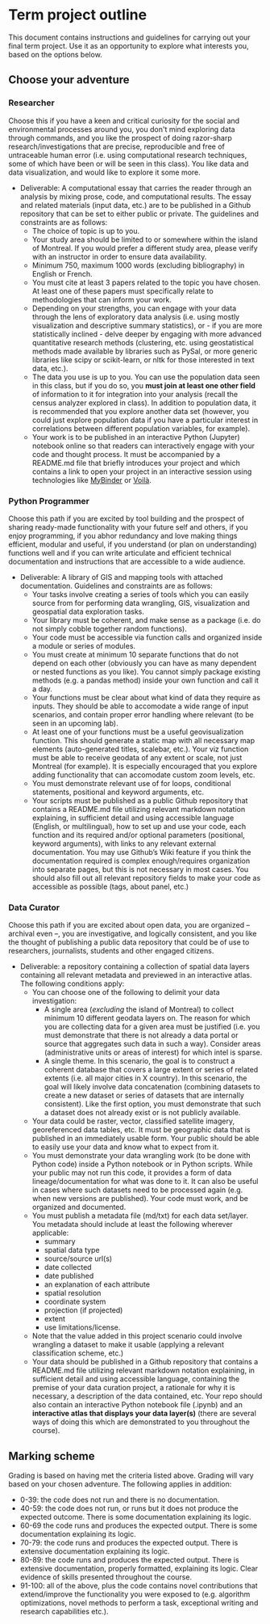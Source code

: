 # Term project outline

This document contains instructions and guidelines for carrying out your final term project. Use it as an opportunity to explore what interests you, based on the options below.

## Choose your adventure

### Researcher

Choose this if you have a keen and critical curiosity for the social and environmental processes around you, you don't mind exploring data through commands, and you like the prospect of doing razor-sharp research/investigations that are precise, reproducible and free of untraceable human error (i.e. using computational research techniques, some of which have been or will be seen in this class). You like data and data visualization, and would like to explore it some more.

- Deliverable: A computational essay that carries the reader through an analysis by mixing prose, code, and computational results. The essay and related materials (input data, etc.) are to be published in a Github repository that can be set to either public or private. The guidelines and constraints are as follows:
  -	The choice of topic is up to you.
  -	Your study area should be limited to or somewhere within the island of Montreal. If you would prefer a different study area, please verify with an instructor in order to ensure data availability.
  -	Minimum 750, maximum 1000 words (excluding bibliography) in English or French.
  -	You must cite at least 3 papers related to the topic you have chosen. At least one of these papers must specifically relate to methodologies that can inform your work.
  -	Depending on your strengths, you can engage with your data through the lens of exploratory data analysis (i.e. using mostly visualization and descriptive summary statistics), or - if you are more statistically inclined - delve deeper by engaging with more advanced quantitative research methods (clustering, etc. using geostatistical methods made available by libraries such as PySal, or more generic libraries like scipy or scikit-learn, or nltk for those interested in text data, etc.).
  -	The data you use is up to you. You can use the population data seen in this class, but if you do so, you **must join at least one other field** of information to it for integration into your analysis (recall the census analyzer explored in class). In addition to population data, it is recommended that you explore another data set (however, you could just explore population data if you have a particular interest in correlations between different population variables, for example).
  -	Your work is to be published in an interactive Python (Jupyter) notebook online so that readers can interactively engage with your code and thought process. It must be accompanied by a README.md file that briefly introduces your project and which contains a link to open your project in an interactive session using technologies like [MyBinder](https://mybinder.org/) or [Voilà](https://voila-gallery.org/).

### Python Programmer

Choose this path if you are excited by tool building and the prospect of sharing ready-made functionality with your future self and others, if you enjoy programming, if you abhor redundancy and love making things efficient, modular and useful, if you understand (or plan on understanding) functions well and if you can write articulate and efficient technical documentation and instructions that are accessible to a wide audience.

- Deliverable: A library of GIS and mapping tools with attached documentation. Guidelines and constraints are as follows:
  - Your tasks involve creating a series of tools which you can easily source from for performing data wrangling, GIS, visualization and geospatial data exploration tasks.
  - Your library must be coherent, and make sense as a package (i.e. do not simply cobble together random functions). 
  - Your code must be accessible via function calls and organized inside a module or series of modules.
  -	You must create at minimum 10 separate functions that do not depend on each other (obviously you can have as many dependent or nested functions as you like). You cannot simply package existing methods (e.g. a pandas method) inside your own function and call it a day.
  - Your functions must be clear about what kind of data they require as inputs. They should be able to accomodate a wide range of input scenarios, and contain proper error handling where relevant (to be seen in an upcoming lab).
  - At least one of your functions must be a useful geovisualization function. This should generate a static map with all necessary map elements (auto-generated titles, scalebar, etc.). Your viz function must be able to receive geodata of any extent or scale, not just Montreal (for example). It is especially encouraged that you explore adding functionality that can accomodate custom zoom levels, etc.
  -	You must demonstrate relevant use of for loops, conditional statements, positional and keyword arguments, etc.
  -	Your scripts must be published as a public Github repository that contains a README.md file utilizing relevant markdown notation explaining, in sufficient detail and using accessible language (English, or multilingual), how to set up and use your code, each function and its required and/or optional parameters (positional, keyword arguments), with links to any relevant external documentation. You may use Github’s Wiki feature if you think the documentation required is complex enough/requires organization into separate pages, but this is not necessary in most cases. You should also fill out all relevant repository fields to make your code as accessible as possible (tags, about panel, etc.)

### Data Curator

Choose this path if you are excited about open data, you are organized – archival even –, you are investigative, and logically consistent, and you like the thought of publishing a public data repository that could be of use to researchers, journalists, students and other engaged citizens.
- Deliverable: a repository containing a collection of spatial data layers containing all relevant metadata and previewed in an interactive atlas. The following conditions apply:
  - You can choose one of the following to delimit your data investigation:
    - A single area (*excluding* the island of Montreal) to collect minimum 10 different geodata layers on. The reason for which you are collecting data for a given area must be justified (i.e. you must demonstrate that there is not already a data portal or source that aggregates such data in such a way). Consider areas (administrative units or areas of interest) for which intel is sparse.
    - A single theme. In this scenario, the goal is to construct a coherent database that covers a large extent or series of related extents (i.e. all major cities in X country). In this scenario, the goal will likely involve data concatenation (combining datasets to create a new dataset or series of datasets that are internally consistent). Like the first option, you must demonstrate that such a dataset does not already exist or is not publicly available.
  -	Your data could be raster, vector, classified satellite imagery, georeferenced data tables, etc. It must be geographic data that is published in an immediately usable form. Your public should be able to easily use your data and know what to expect from it.
  -	You must demonstrate your data wrangling work (to be done with Python code) inside a Python notebook or in Python scripts. While your public may not run this code, it provides a form of data lineage/documentation for what was done to it. It can also be useful in cases where such datasets need to be processed again (e.g. when new versions are published). Your code must work, and be organized and documented. 
  -	You must publish a metadata file (md/txt) for each data set/layer. You metadata should include at least the following wherever applicable:
    -	summary
    -	spatial data type
    -	source/source url(s)
    -	date collected
    -	date published
    -	an explanation of each attribute
    -	spatial resolution
    -	coordinate system
    -	projection (if projected)
    -	extent
    -	use limitations/license. 
  -	Note that the value added in this project scenario could involve wrangling a dataset to make it usable (applying a relevant classification scheme, etc.)
  -	Your data should be published in a Github repository that contains a README.md file utilizing relevant markdown notation explaining, in sufficient detail and using accessible language, containing the premise of your data curation project, a rationale for why it is necessary, a description of the data contained, etc. Your repo should also contain an interactive Python notebook file (.ipynb) and an **interactive atlas that displays your data layer(s)** (there are several ways of doing this which are demonstrated to you throughout the course).


## Marking scheme

Grading is based on having met the criteria listed above. Grading will vary based on your chosen adventure. The following applies in addition:

- 0-39: the code does not run and there is no documentation.
- 40-59: the code does not run, or runs but it does not produce the expected outcome. There is some documentation explaining its logic.
- 60-69 the code runs and produces the expected output. There is some documentation explaining its logic.
- 70-79: the code runs and produces the expected output. There is extensive documentation explaining its logic.
- 80-89: the code runs and produces the expected output. There is extensive documentation, properly formatted, explaining its logic. Clear evidence of skills presented throughout the course.
- 91-100: all of the above, plus the code contains novel contributions that extend/improve the functionality you were exposed to (e.g. algorithm optimizations, novel methods to perform a task, exceptional writing and research capabilities etc.).

